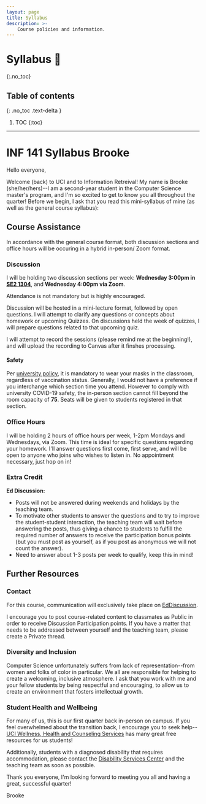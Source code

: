 ```yaml
---
layout: page
title: Syllabus
description: >-
    Course policies and information.
---
```


# Syllabus 📄
{:.no_toc}

## Table of contents
{: .no_toc .text-delta }

1. TOC
{:toc}

---

# INF 141 Syllabus Brooke 

Hello everyone,

Welcome (back) to UCI and to Information Retreival!  My name is Brooke (she/her/hers)--I am a second-year student in the Computer Science master's program, and I'm so excited to get to know you all throughout the quarter!  Before we begin, I ask that you read this mini-syllabus of mine (as well as the general course syllabus): 



## Course Assistance

In accordance with the general course format, both discussion sections and office hours will be occuring in a hybrid in-person/ Zoom format.  

### Discussion

I will be holding two discussion sections per week: **Wednesday 3:00pm in [SE2 1304](https://classrooms.uci.edu/classrooms/se2/se2-1304/)**, and **Wednesday 4:00pm via Zoom**.

Attendance is not mandatory but is highly encouraged.  

Discussion will be hosted in a mini-lecture format, followed by open questions. I will attempt to clarify any questions or concepts about homework or upcoming Quizzes.  On discussions held the week of quizzes, I will prepare questions related to that upcoming quiz.

I will attempt to record the sessions (please remind me at the beginning!), and will upload the recording to Canvas after it finshes processing. 

#### Safety

Per [university policy](https://uci.edu/coronavirus/), it is mandatory to wear your masks in the classroom, regardless of vaccination status.  Generally, I would not have a preference if you interchange which section time you attend.  However to comply with university COVID-19 safety, the in-person section cannot fill beyond the room capacity of **75**. Seats will be given to students registered in that section.  

### Office Hours

I will be holding 2 hours of office hours per week, 1-2pm Mondays and Wednesdays, via Zoom.  This time is ideal for specific questions regarding your homework.  I'll answer questions first come, first serve, and will be open to anyone who joins who wishes to listen in.  No appointment necessary, just hop on in!  



### Extra Credit

**Ed Discussion:**

- Posts will not be answered during weekends and holidays by the teaching team.
- To motivate other students to answer the questions and to try to improve the student-student interaction, the teaching team will wait before answering the posts, thus giving a chance to students to fulfill the required number of answers to receive the participation bonus points (but you must post as yourself, as if you post as anonymous we will not count the answer).
- Need to answer about 1-3 posts per week to qualify, keep this in mind! 



## Further Resources

### Contact

For this course, communication will exclusively take place on [EdDiscussion](https://edstem.org/us/courses/13796/discussion/).  

I encourage you to post course-related content to classmates as Public in order to receive Discussion Participation points.  If you have a matter that needs to be addressed between yourself and the teaching team, please create a Private thread.  



### Diversity and Inclusion

Computer Science unfortunately suffers from lack of representation--from women and folks of color in particular.  We all are responsible for helping to create a welcoming, inclusive atmosphere.  I ask that you work with me and your fellow students by being respectful and encouraging, to allow us to create an environment that fosters intellectual growth.  



### Student Health and Wellbeing

For many of us, this is our first quarter back in-person on campus.  If you feel overwhelmed about the transition back, I encourage you to seek help--[UCI Wellness, Health and Counseling Services](https://whcs.uci.edu/) has many great free resources for us students! 

Additionally, students with a diagnosed disability that requires accommodation, please contact the [Disability Services Center](https://dsc.uci.edu/) and the teaching team as soon as possible.  



Thank you everyone, I'm looking forward to meeting you all and having a great, successful quarter! 

Brooke 

